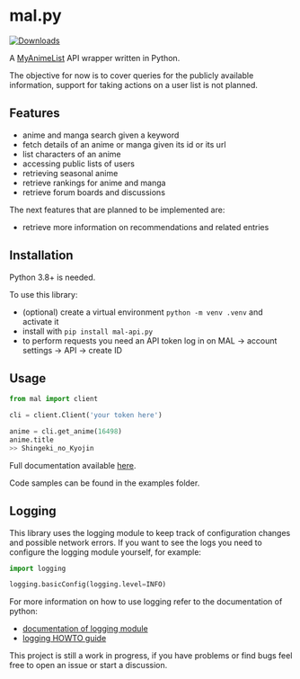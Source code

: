 # mal.py

[![Downloads](https://pepy.tech/badge/mal-api-py)](https://pepy.tech/project/mal-api-py)

A [MyAnimeList](https://myanimelist.net) API wrapper written in Python.

The objective for now is to cover queries for the publicly available information, support for taking actions on a user list is not planned.

## Features

- anime and manga search given a keyword
- fetch details of an anime or manga given its id or its url
- list characters of an anime
- accessing public lists of users
- retrieving seasonal anime
- retrieve rankings for anime and manga
- retrieve forum boards and discussions

The next features that are planned to be implemented are:

- retrieve more information on recommendations and related entries

## Installation

Python 3.8+ is needed.

To use this library:

- (optional) create a virtual environment `python -m venv .venv` and activate it
- install with `pip install mal-api.py`
- to perform requests you need an API token
  log in on MAL -> account settings -> API -> create ID

## Usage

```python
from mal import client

cli = client.Client('your token here')

anime = cli.get_anime(16498)
anime.title
>> Shingeki_no_Kyojin
```

Full documentation available [here](https://malpy.readthedocs.io/en/latest/index.html).

Code samples can be found in the examples folder.

## Logging

This library uses the logging module to keep track of configuration changes and possible
network errors. If you want to see the logs you need to configure the logging module yourself, for example:

```python
import logging

logging.basicConfig(logging.level=INFO)
```

For more information on how to use logging refer to the documentation of python:

- [documentation of logging module](https://docs.python.org/3/library/logging.html)
- [logging HOWTO guide](https://docs.python.org/3/howto/logging.html)

This project is still a work in progress, if you have problems or find bugs feel free to open an issue or start a discussion.
